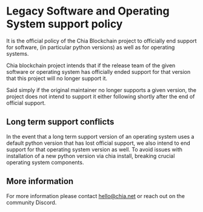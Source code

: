 # Legacy Software and Operating System support policy
It is the official policy of the Chia Blockchain project to officially end support for software, (in particular python versions) as well as for operating systems. 

Chia blockchain project intends that if the release team of the given software or operating system has officially ended support for that version that this project will no longer support it. 

Said simply if the original maintainer no longer supports a given version, the project does not intend to support it either following shortly after the end of official support. 

## Long term support conflicts
In the event that a long term support version of an operating system uses a default python version that has lost official support, we also intend to end support for that operating system version as well. To avoid issues with installation of a new python version via chia install, breaking crucial operating system components. 

## More information
For more information please contact hello@chia.net or reach out on the community Discord. 
